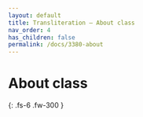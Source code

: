 ```yaml
---
layout: default
title: Transliteration — About class
nav_order: 4
has_children: false
permalink: /docs/3380-about
---
```


# About class


{: .fs-6 .fw-300 }
